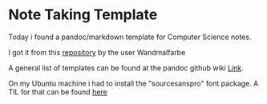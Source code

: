 # Note Taking Template

Today i found a pandoc/markdown template for Computer Science notes.

I got it from this [repository](https://github.com/Wandmalfarbe/pandoc-latex-template) by the user Wandmalfarbe

A general list of templates can be found at the pandoc github wiki [Link](https://github.com/jgm/pandoc/wiki/User-contributed-templates).

On my Ubuntu machine i had to install the "sourcesanspro" font package. A TIL for that can be found [here](../latex/installing_sourcesanspro_font_package.md)
